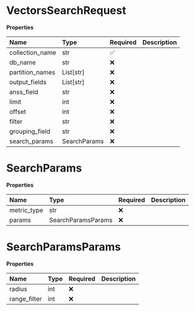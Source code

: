 # VectorsSearchRequest

**Properties**

| Name            | Type         | Required | Description |
| :-------------- | :----------- | :------- | :---------- |
| collection_name | str          | ✅       |             |
| db_name         | str          | ❌       |             |
| partition_names | List[str]    | ❌       |             |
| output_fields   | List[str]    | ❌       |             |
| anss_field      | str          | ❌       |             |
| limit           | int          | ❌       |             |
| offset          | int          | ❌       |             |
| filter          | str          | ❌       |             |
| grouping_field  | str          | ❌       |             |
| search_params   | SearchParams | ❌       |             |

# SearchParams

**Properties**

| Name        | Type               | Required | Description |
| :---------- | :----------------- | :------- | :---------- |
| metric_type | str                | ❌       |             |
| params      | SearchParamsParams | ❌       |             |

# SearchParamsParams

**Properties**

| Name         | Type | Required | Description |
| :----------- | :--- | :------- | :---------- |
| radius       | int  | ❌       |             |
| range_filter | int  | ❌       |             |

<!-- This file was generated by liblab | https://liblab.com/ -->
